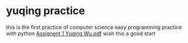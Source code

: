 # yuqing practice
this is the first practice of computer science 
easy programming practice with python
[Assignent 1 Yuqing Wu.pdf](https://github.com/YuqingWu0/yuqing-s-practice/files/9638009/Assignent.1.Yuqing.Wu.pdf)
wish this a good start
